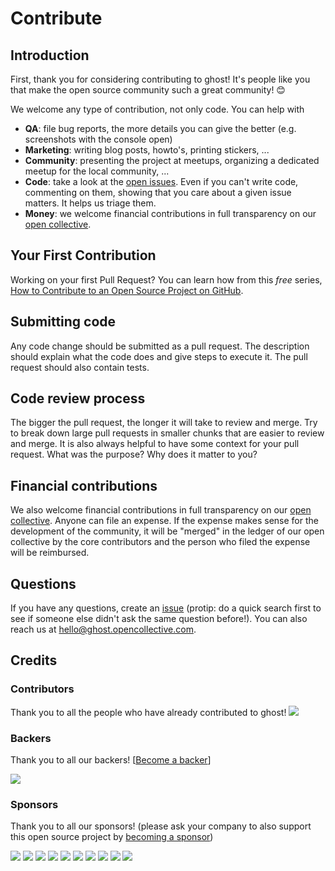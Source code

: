 # Contribute

## Introduction

First, thank you for considering contributing to ghost! It's people like you that make the open source community such a great community! 😊

We welcome any type of contribution, not only code. You can help with 
- **QA**: file bug reports, the more details you can give the better (e.g. screenshots with the console open)
- **Marketing**: writing blog posts, howto's, printing stickers, ...
- **Community**: presenting the project at meetups, organizing a dedicated meetup for the local community, ...
- **Code**: take a look at the [open issues](issues). Even if you can't write code, commenting on them, showing that you care about a given issue matters. It helps us triage them.
- **Money**: we welcome financial contributions in full transparency on our [open collective](https://opencollective.com/ghost).

## Your First Contribution

Working on your first Pull Request? You can learn how from this *free* series, [How to Contribute to an Open Source Project on GitHub](https://egghead.io/series/how-to-contribute-to-an-open-source-project-on-github).

## Submitting code

Any code change should be submitted as a pull request. The description should explain what the code does and give steps to execute it. The pull request should also contain tests.

## Code review process

The bigger the pull request, the longer it will take to review and merge. Try to break down large pull requests in smaller chunks that are easier to review and merge.
It is also always helpful to have some context for your pull request. What was the purpose? Why does it matter to you?

## Financial contributions

We also welcome financial contributions in full transparency on our [open collective](https://opencollective.com/ghost).
Anyone can file an expense. If the expense makes sense for the development of the community, it will be "merged" in the ledger of our open collective by the core contributors and the person who filed the expense will be reimbursed.

## Questions

If you have any questions, create an [issue](issue) (protip: do a quick search first to see if someone else didn't ask the same question before!).
You can also reach us at hello@ghost.opencollective.com.

## Credits

### Contributors

Thank you to all the people who have already contributed to ghost!
<a href="graphs/contributors"><img src="https://opencollective.com/ghost/contributors.svg?width=890" /></a>


### Backers

Thank you to all our backers! [[Become a backer](https://opencollective.com/ghost#backer)]

<a href="https://opencollective.com/ghost#backers" target="_blank"><img src="https://opencollective.com/ghost/backers.svg?width=890"></a>


### Sponsors

Thank you to all our sponsors! (please ask your company to also support this open source project by [becoming a sponsor](https://opencollective.com/ghost#sponsor))

<a href="https://opencollective.com/ghost/sponsor/0/website" target="_blank"><img src="https://opencollective.com/ghost/sponsor/0/avatar.svg"></a>
<a href="https://opencollective.com/ghost/sponsor/1/website" target="_blank"><img src="https://opencollective.com/ghost/sponsor/1/avatar.svg"></a>
<a href="https://opencollective.com/ghost/sponsor/2/website" target="_blank"><img src="https://opencollective.com/ghost/sponsor/2/avatar.svg"></a>
<a href="https://opencollective.com/ghost/sponsor/3/website" target="_blank"><img src="https://opencollective.com/ghost/sponsor/3/avatar.svg"></a>
<a href="https://opencollective.com/ghost/sponsor/4/website" target="_blank"><img src="https://opencollective.com/ghost/sponsor/4/avatar.svg"></a>
<a href="https://opencollective.com/ghost/sponsor/5/website" target="_blank"><img src="https://opencollective.com/ghost/sponsor/5/avatar.svg"></a>
<a href="https://opencollective.com/ghost/sponsor/6/website" target="_blank"><img src="https://opencollective.com/ghost/sponsor/6/avatar.svg"></a>
<a href="https://opencollective.com/ghost/sponsor/7/website" target="_blank"><img src="https://opencollective.com/ghost/sponsor/7/avatar.svg"></a>
<a href="https://opencollective.com/ghost/sponsor/8/website" target="_blank"><img src="https://opencollective.com/ghost/sponsor/8/avatar.svg"></a>
<a href="https://opencollective.com/ghost/sponsor/9/website" target="_blank"><img src="https://opencollective.com/ghost/sponsor/9/avatar.svg"></a>

<!-- This `CONTRIBUTING.md` is based on @nayafia's template https://github.com/nayafia/contributing-template -->